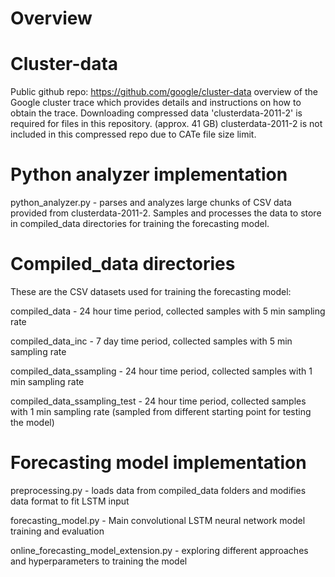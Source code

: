 # Overview

# Cluster-data
Public github repo: https://github.com/google/cluster-data
overview of the Google cluster trace which provides details and instructions on how to obtain the trace.
Downloading compressed data 'clusterdata-2011-2' is required for files in this repository. (approx. 41 GB)
clusterdata-2011-2 is not included in this compressed repo due to CATe file size limit. 

# Python analyzer implementation
python_analyzer.py - parses and analyzes large chunks of CSV data provided from clusterdata-2011-2.
Samples and processes the data to store in compiled_data directories for training the forecasting model.

# Compiled_data directories
These are the CSV datasets used for training the forecasting model:

compiled_data - 24 hour time period, collected samples with 5 min sampling rate

compiled_data_inc - 7 day time period, collected samples with 5 min sampling rate

compiled_data_ssampling - 24 hour time period, collected samples with 1 min sampling rate

compiled_data_ssampling_test - 24 hour time period, collected samples with 1 min sampling rate
 (sampled from different starting point for testing the model)

# Forecasting model implementation
preprocessing.py - loads data from compiled_data folders and modifies data format to fit LSTM input

forecasting_model.py - Main convolutional LSTM neural network model training and evaluation

online_forecasting_model_extension.py - exploring different approaches and hyperparameters to training the model 
